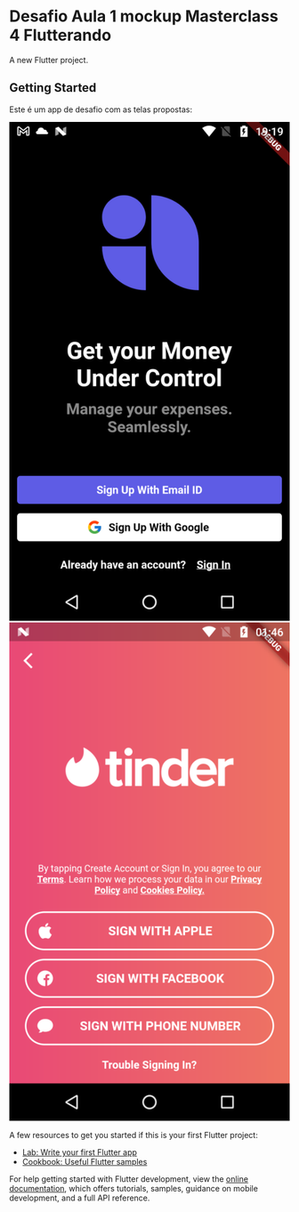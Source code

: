 # Desafio Aula 1 mockup Masterclass 4 Flutterando

A new Flutter project.

## Getting Started

Este é um app de desafio com as telas propostas:

![Screenshot 1](https://github.com/rodevapp/desafio_aula1_mockup/blob/821add7e43ae30bb0edac82eabcbead58bcc50da/assets/desafio1.png) ![Screenshot 2](https://github.com/rodevapp/desafio_aula1_mockup/blob/821add7e43ae30bb0edac82eabcbead58bcc50da/assets/desafio1-2.png) 

A few resources to get you started if this is your first Flutter project:

- [Lab: Write your first Flutter app](https://docs.flutter.dev/get-started/codelab)
- [Cookbook: Useful Flutter samples](https://docs.flutter.dev/cookbook)

For help getting started with Flutter development, view the
[online documentation](https://docs.flutter.dev/), which offers tutorials,
samples, guidance on mobile development, and a full API reference.

